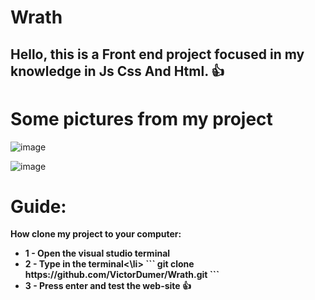 # Wrath

## Hello, this is a Front end project focused in my knowledge in Js Css And Html. 👍

<h1> Some pictures from my project</h1>

![image](https://github.com/user-attachments/assets/6085b7b6-efda-4c83-9bab-049f84f9ead8)

![image](https://github.com/user-attachments/assets/8010ccea-e5b2-4bce-8dfd-f5d66abf9d15)

# Guide:
<Strong> How clone my project to your computer:</Strong>
<ul>
  <li><strong>1 - Open the visual studio terminal</strong></li>
  <li><strong>2 - Type in the terminal<\li>
```
git clone https://github.com/VictorDumer/Wrath.git
```
  <li><strong>3 - Press enter and test the web-site 👍</strong></li>
</ul>
